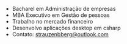 - Bacharel em Administração de empresas
- MBA Executivo em Gestão de pessoas
- Trabalho no mercado financeiro
- Desenvolvo aplicações desktop em csharp 
- Contato: strauzenbberg@outlook.com

<!--
**Strauzenbberg/strauzenbberg** is a ✨ _special_ ✨ repository because its `README.md` (this file) appears on your GitHub profile.

Here are some ideas to get you started:

- 🔭 I’m currently working on ...
- 🌱 I’m currently learning ...
- 👯 I’m looking to collaborate on ...
- 🤔 I’m looking for help with ...
- 💬 Ask me about ...
- 📫 How to reach me: ...
- 😄 Pronouns: ...
- ⚡ Fun fact: ...
-->
